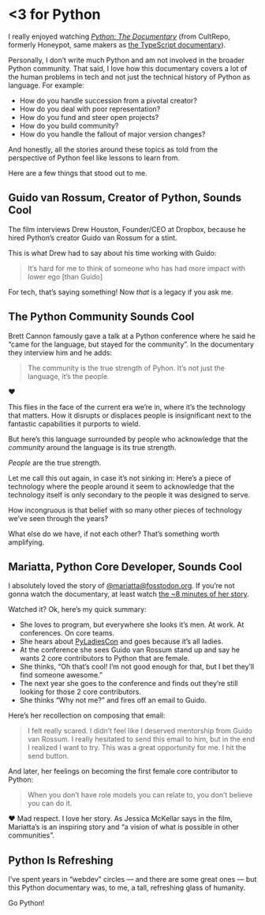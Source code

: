 # <3 for Python

I really enjoyed watching [_Python: The Documentary_](https://www.youtube.com/watch?v=GfH4QL4VqJ0) (from CultRepo, formerly Honeypot, same makers as [the TypeScript documentary](https://blog.jim-nielsen.com/2023/the-flavors-of-typescript/)).

Personally, I don’t write much Python and am not involved in the broader Python community. That said, I love how this documentary covers a lot of the human problems in tech and not just the technical history of Python as language. For example:

- How do you handle succession from a pivotal creator?
- How do you deal with poor representation?
- How do you fund and steer open projects?
- How do you build community?
- How do you handle the fallout of major version changes?

And honestly, all the stories around these topics as told from the perspective of Python feel like lessons to learn from.

Here are a few things that stood out to me.

## Guido van Rossum, Creator of Python, Sounds Cool

The film interviews Drew Houston, Founder/CEO at Dropbox, because he hired Python’s creator Guido van Rossum for a stint.

This is what Drew had to say about his time working with Guido:

> It’s hard for me to think of someone who has had more impact with lower ego [than Guido]

For tech, that’s saying something! Now _that_ is a legacy if you ask me.

## The Python Community Sounds Cool

Brett Cannon famously gave a talk at a Python conference where he said he “came for the language, but stayed for the community”. In the documentary they interview him and he adds: 

> The community is the true strength of Pyhon. It’s not just the language, it’s the people.

❤️

This flies in the face of the current era we’re in, where it’s the technology that matters. How it disrupts or displaces people is insignificant next to the fantastic capabilities it purports to wield.

But here’s this language surrounded by people who acknowledge that the _community_ around the language is its true strength.

_People_ are the true strength.

Let me call this out again, in case it’s not sinking in: Here’s a piece of technology where the people around it seem to acknowledge that the technology itself is only secondary to the people it was designed to serve.

How incongruous is that belief with so many other pieces of technology we’ve seen through the years?

What else do we have, if not each other? That’s something worth amplifying.

## Mariatta, Python Core Developer, Sounds Cool

I absolutely loved the story of [@mariatta@fosstodon.org](https://fosstodon.org/@mariatta). If you’re not gonna watch the documentary, at least watch [the ~8 minutes of her story](https://youtu.be/GfH4QL4VqJ0?t=3513).

Watched it? Ok, here’s my quick summary:

- She loves to program, but everywhere she looks it’s men. At work. At conferences. On core teams.
- She hears about [PyLadiesCon](https://conference.pyladies.com) and goes because it’s all ladies.
- At the conference she sees Guido van Rossum stand up and say he wants 2 core contributors to Python that are female.
- She thinks, “Oh that’s cool! I’m not good enough for that, but I bet they’ll find someone awesome.”
- The next year she goes to the conference and finds out they’re still looking for those 2 core contributors.
- She thinks “Why not me?” and fires off an email to Guido.

Here’s her recollection on composing that email:

> I felt really scared. I didn’t feel like I deserved mentorship from Guido van Rossum. I really hesitated to send this email to him, but in the end I realized I want to try. This was a great opportunity for me. I hit the send button.

And later, her feelings on becoming the first female core contributor to Python:

> When you don’t have role models you can relate to, you don’t believe you can do it.

❤️ Mad respect. I love her story. As Jessica McKellar says in the film, Mariatta’s is an inspiring story and “a vision of what is possible in other communities”.

## Python Is Refreshing

I’ve spent years in “webdev” circles — and there are some great ones — but this Python documentary was, to me, a tall, refreshing glass of humanity.

Go Python!